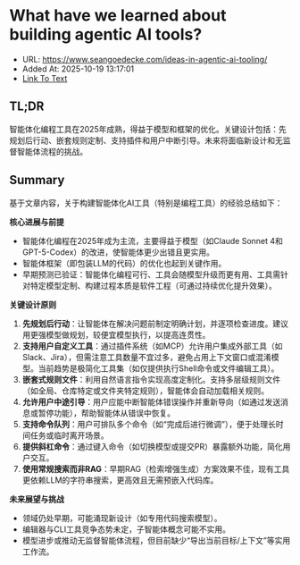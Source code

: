 # What have we learned about building agentic AI tools?
- URL: https://www.seangoedecke.com/ideas-in-agentic-ai-tooling/
- Added At: 2025-10-19 13:17:01
- [Link To Text](2025-10-19-what-have-we-learned-about-building-agentic-ai-tools_raw.md)

## TL;DR
智能体化编程工具在2025年成熟，得益于模型和框架的优化。关键设计包括：先规划后行动、嵌套规则定制、支持插件和用户中断引导。未来将面临新设计和无监督智能体流程的挑战。

## Summary
基于文章内容，关于构建智能体化AI工具（特别是编程工具）的经验总结如下：

**核心进展与前提**
- 智能体化编程在2025年成为主流，主要得益于模型（如Claude Sonnet 4和GPT-5-Codex）的改进，使智能体更少出错且更实用。
- 智能体框架（即包装LLM的代码）的优化也起到关键作用。
- 早期预测已验证：智能体化编程可行、工具会随模型升级而更有用、工具需针对特定模型定制、构建过程本质是软件工程（可通过持续优化提升效果）。

**关键设计原则**
1. **先规划后行动**：让智能体在解决问题前制定明确计划，并逐项检查进度。建议用更强模型做规划，较便宜模型执行，以提高连贯性。
2. **支持用户自定义工具**：通过插件系统（如MCP）允许用户集成外部工具（如Slack、Jira），但需注意工具数量不宜过多，避免占用上下文窗口或混淆模型。当前趋势是极简化工具集（如仅提供执行Shell命令或文件编辑工具）。
3. **嵌套式规则文件**：利用自然语言指令实现高度定制化。支持多层级规则文件（如全局、仓库特定或文件夹特定规则），智能体会自动加载相关规则。
4. **允许用户中途引导**：用户应能中断智能体错误操作并重新导向（如通过发送消息或暂停功能），帮助智能体从错误中恢复。
5. **支持命令队列**：用户可排队多个命令（如“完成后进行微调”），便于处理长时间任务或临时离开场景。
6. **提供斜杠命令**：通过键入命令（如切换模型或提交PR）暴露额外功能，简化用户交互。
7. **使用常规搜索而非RAG**：早期RAG（检索增强生成）方案效果不佳，现有工具更依赖LLM的字符串搜索，更高效且无需预嵌入代码库。

**未来展望与挑战**
- 领域仍处早期，可能涌现新设计（如专用代码搜索模型）。
- 编辑器与CLI工具竞争态势未定，子智能体概念可能不实用。
- 模型进步或推动无监督智能体流程，但目前缺少“导出当前目标/上下文”等实用工作流。
